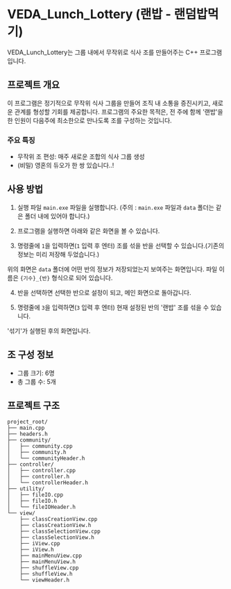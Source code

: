 # VEDA_Lunch_Lottery (랜밥 - 랜덤밥먹기)

VEDA_Lunch_Lottery는 그룹 내에서 무작위로 식사 조를 만들어주는 C++ 프로그램입니다. 

## 프로젝트 개요

이 프로그램은 정기적으로 무작위 식사 그룹을 만들어 조직 내 소통을 증진시키고, 새로운 관계를 형성할 기회를 제공합니다.
프로그램의 주요한 목적은, 전 주에 함께 '랜밥'을 한 인원이 다음주에 최소한으로 만나도록 조를 구성하는 것입니다.

### 주요 특징

- 무작위 조 편성: 매주 새로운 조합의 식사 그룹 생성
- (비밀) 영혼의 듀오가 한 쌍 있습니다..!

[//]: # (- 유연한 설정: 그룹 크기와 총 그룹 수 조정 가능)
[//]: # (- 공정한 분배: 모든 참가자가 고르게 다양한 그룹에 배정되도록 보장)

## 사용 방법
1. 실행 파일 `main.exe` 파일을 실행합니다. (주의 : `main.exe` 파일과 `data` 폴더는 같은 폴더 내에 있어야 합니다.)

2. 프로그램을 실행하면 아래와 같은 화면을 볼 수 있습니다.

3. 명령줄에 `1`을 입력하면(`1` 입력 후 엔터) 조를 섞을 반을 선택할 수 있습니다.(기존의 정보는 미리 저장해 두었습니다.)


위의 화면은 `data` 폴더에 어떤 반의 정보가 저장되었는지 보여주는 화면입니다. 파일 이름은 `{기수}_{반}` 형식으로 되어 있습니다.

4. 반을 선택하면 선택한 반으로 설정이 되고, 메인 화면으로 돌아갑니다.

5. 명령줄에 `3`을 입력하면(`3` 입력 후 엔터) 현재 설정된 반의 '랜밥' 조를 섞을 수 있습니다.


'섞기'가 실행된 후의 화면입니다.

## 조 구성 정보

- 그룹 크기: 6명
- 총 그룹 수: 5개

## 프로젝트 구조
```
project_root/
├── main.cpp
├── headers.h
├── community/
│   ├── community.cpp
│   ├── community.h
│   └── communityHeader.h
├── controller/
│   ├── controller.cpp
│   ├── controller.h
│   └── controllerHeader.h
├── utility/
│   ├── fileIO.cpp
│   ├── fileIO.h
│   └── fileIOHeader.h
└── view/
    ├── classCreationView.cpp
    ├── classCreationView.h
    ├── classSelectionView.cpp
    ├── classSelectionView.h
    ├── iView.cpp
    ├── iView.h
    ├── mainMenuView.cpp   
    ├── mainMenuView.h
    ├── shuffleView.cpp   
    ├── shuffleView.h
    └── viewHeader.h
```
